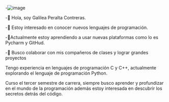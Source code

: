 -![image](https://github.com/user-attachments/assets/00113d04-4e80-46bc-b982-536d9dfe2cc3)

-👋 Hola, soy Galilea Peralta Contreras.

-👀 Estoy interesado en conocer nuevos lenguajes de programación.

-🌱Actualmente estoy aprendiendo a usar nuevas plataformas como lo es Pycharm y GitHud.

 -💞️ Busco colaborar con mis compañeros de clases y lograr grandes proyectos

Tengo experiencia en lenguajes de programación C y C++, actualmente explorando el lenguaje de programación Python.

Curso el tercer semestre de carrera, siempre busco aprender y profundizar en el mundo de la programación además estoy interesada en descubrir los secretos detrás del código. 

